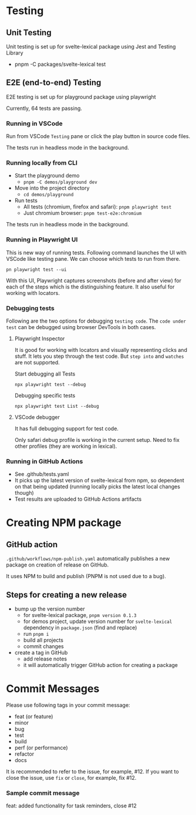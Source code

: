 # Testing

## Unit Testing

Unit testing is set up for svelte-lexical package using Jest and Testing Library

- pnpm -C packages/svelte-lexical test

## E2E (end-to-end) Testing

E2E testing is set up for playground package using playwright

Currently, 64 tests are passing.

### Running in VSCode

Run from VSCode `Testing` pane or click the play button in source code files.

The tests run in headless mode in the background.

### Running locally from CLI

- Start the playground demo
  - `pnpm -C demos/playground dev`
- Move into the project directory
  - `cd demos/playground`
- Run tests
  - All tests (chromium, firefox and safari): `pnpm playwright test`
  - Just chromium browser: `pnpm test-e2e:chromium`

The tests run in headless mode in the background.

### Running in Playwright UI

This is new way of running tests. Following command launches the UI with VSCode like testing pane. We can choose which tests to run from there.

`pn playwright test --ui`

With this UI, Playwright captures screenshots (before and after view) for each of the steps which is the distinguishing feature. It also useful for working with locators.

### Debugging tests

Following are the two options for debugging `testing code`. The `code under test` can be debugged using browser DevTools in both cases.

1. Playwright Inspector

    It is good for working with locators and visually representing clicks and stuff. It lets you step through the test code. But `step into` and `watches` are not supported.  

    Start debugging all Tests

    `npx playwright test --debug`

    Debugging specific tests

    `npx playwright test List --debug`

2. VSCode debugger

    It has full debugging support for test code.

    Only safari debug profile is working in the current setup. Need to fix other profiles (they are working in lexical).

### Running in GitHub Actions

- See .github/tests.yaml
- It picks up the latest version of svelte-lexical from npm, so dependent on that being updated (running locally picks the latest local changes though)
- Test results are uploaded to GitHub Actions artifacts

# Creating NPM package

## GitHub action

`.github/workflows/npm-publish.yaml` automatically publishes a new package on creation of release on GitHub.

It uses NPM to build and publish (PNPM is not used due to a bug).

## Steps for creating a new release

- bump up the version number
  - for svelte-lexical package, `pnpm version 0.1.3`
  - for demos project, update version number for `svelte-lexical` dependency in `package.json` (find and replace)
  - run `pnpm i`
  - build all projects
  - commit changes
- create a tag in GitHub
  - add release notes
  - it will automatically trigger GitHub action for creating a package

# Commit Messages

Please use following tags in your commit message:

- feat (or feature)
- minor
- bug
- test
- build
- perf (or performance)
- refactor
- docs

It is recommended to refer to the issue, for example, #12.
If you want to close the issue, use `fix` or `close`, for example, fix #12.  

### Sample commit message

feat: added functionality for task reminders, close #12
